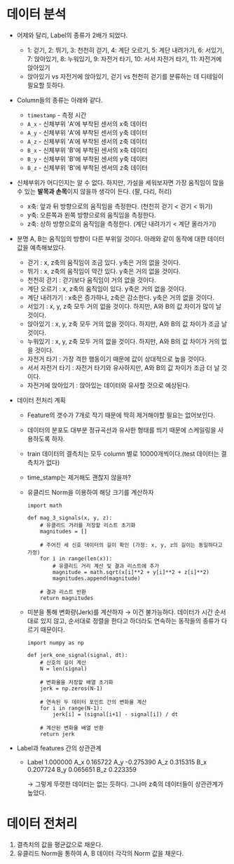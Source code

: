 # 데이터 분석

- 어제와 달리, Label의 종류가 2배가 되었다.
    - 1: 걷기, 2: 뛰기, 3: 천천히 걷기, 4: 계단 오르기, 5: 계단 내려가기, 6: 서있기, 7: 앉아있기, 8: 누워있기, 9: 자전거 타기, 10: 서서 자전거 타기, 11: 자전거에 앉아있기
    - 앉아있기 vs 자전거에 앉아있기, 걷기 vs 천천히 걷기를 분류하는 데 디테일이 필요할 듯하다.
- Column들의 종류는 아래와 같다.
    - `timestamp` - 측정 시간
    - `A_x` - 신체부위 'A'에 부착된 센서의 x축 데이터
    - `A_y` - 신체부위 'A'에 부착된 센서의 y축 데이터
    - `A_z` - 신체부위 'A'에 부착된 센서의 z축 데이터
    - `B_x` - 신체부위 'B'에 부착된 센서의 x축 데이터
    - `B_y` - 신체부위 'B'에 부착된 센서의 y축 데이터
    - `B_z` - 신체부위 'B'에 부착된 센서의 z축 데이터
- 신체부위가 어디인지는 알 수 없다. 하지만, 가설을 세워보자면 가장 움직임이 많을 수 있는 **발목과 손목**이지 않을까 생각이 든다. (팔, 다리, 허리)
    - x축: 앞과 뒤 방향으로의 움직임을 측정한다. (천천히 걷기 < 걷기 < 뛰기)
    - y축: 오른쪽과 왼쪽 방향으로의 움직임을 측정한다.
    - z축: 상하 방향으로의 움직임을 측정한다. (계단 내려가기 < 계단 올라가기)
- 분명 A, B는 움직임의 방향이 다른 부위일 것이다. 아래와 같이 동작에 대한 데이터 값을 예측해보았다.
    - 걷기 : x, z축의 움직임이 조금 있다. y축은 거의 없을 것이다.
    - 뛰기 : x, z축의 움직임이 약간 있다. y축은 거의 없을 것이다.
    - 천천히 걷기 : 걷기보다 움직임이 거의 없을 것이다.
    - 계단 오르기 : x, z축의 움직임이 있다. y축은 거의 없을 것이다.
    - 계단 내려가기 : x축은 증가하나, z축은 감소한다. y축은 거의 없을 것이다.
    - 서있기 : x, y, z축 모두 거의 없을 것이다. 하지만, A와 B의 값 차이가 많이 날 것이다.
    - 앉아있기 : x, y, z축 모두 거의 없을 것이다. 하지만, A와 B의 값 차이가 조금 날 것이다.
    - 누워있기 : x, y, z축 모두 거의 없을 것이다. 하지만, A와 B의 값 차이가 거의 없을 것이다.
    - 자전거 타기 : 가장 격한 행동이기 때문에 값이 상대적으로 높을 것이다.
    - 서서 자전거 타기 : 자전거 타기와 유사하지만, A와 B의 값 차이가 조금 더 날 것이다.
    - 자전거에 앉아있기 : 앉아있는 데이터와 유사할 것으로 예상된다.
- 데이터 전처리 계획
    - Feature의 갯수가 7개로 작기 때문에 딱히 제거해야할 필요는 없어보인다.
    - 데이터의 분포도 대부분 정규곡선과 유사한 형태를 띄기 때문에 스케일링을 사용하도록 하자.
    - train 데이터의 결측치는 모두 column 별로 10000개씩이다.(test 데이터는 결측치가 없다)
    - time_stamp는 제거해도 괜찮지 않을까?
    - 유클리드 Norm을 이용하여 해당 크기를 계산하자
        
        ```
        import math
        
        def mag_3_signals(x, y, z):
        	# 유클리드 거리를 저장할 리스트 초기화
        	magnitudes = []
        	
        	# 주어진 세 신호 데이터의 길이 확인 (가정: x, y, z의 길이는 동일하다고 가정)
        	for i in range(len(x)):
        	    # 유클리드 거리 계산 및 결과 리스트에 추가
        	    magnitude = math.sqrt(x[i]**2 + y[i]**2 + z[i]**2)
        	    magnitudes.append(magnitude)
        	
        	# 결과 리스트 반환
        	return magnitudes
        
        ```
        
    - 미분을 통해 변화량(Jerk)를 계산하자 → 이건 불가능하다. 데이터가 시간 순서대로 있지 않고, 순서대로 정렬을 한다고 하더라도 연속하는 동작들의 종류가 다르기 때문이다.
        
        ```
        import numpy as np
        	
        def jerk_one_signal(signal, dt):
        	# 신호의 길이 계산
        	N = len(signal)
        	
        	# 변화율을 저장할 배열 초기화
        	jerk = np.zeros(N-1)
        	
        	# 연속된 두 데이터 포인트 간의 변화율 계산
        	for i in range(N-1):
        	    jerk[i] = (signal[i+1] - signal[i]) / dt
        	
        	# 계산된 변화율 배열 반환
        	return jerk
        ```
        
- Label과 features 간의 상관관계
    - Label    1.000000
    A_x      0.165722
    A_y     -0.275390
    A_z      0.315315
    B_x      0.207724
    B_y      0.065651
    B_z      0.223359
        
        → 그렇게 뚜렷한 데이터는 없는 듯하다. 그나마 z축의 데이터들이 상관관계가 높았다.
        

# 데이터 전처리

1. 결측치의 값을 평균값으로 채운다.
2. 유클리드 Norm을 통하여 A, B 데이터 각각의 Norm 값을 채운다.
